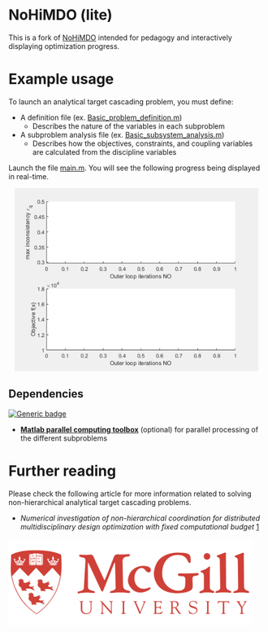 
# NoHiMDO (lite)

This is a fork of [NoHiMDO](https://github.com/bastientalgorn/NoHiMDO) intended for pedagogy and interactively displaying optimization progress.

# Example usage

To launch an analytical target cascading problem, you must define:
- A definition file (ex. [Basic_problem_definition.m](Basic_problem_definition.m))
	- Describes the nature of the variables in each subproblem
- A subproblem analysis file (ex. [Basic_subsystem_analysis.m](Basic_subsystem_analysis.m))
	- Describes how the objectives, constraints, and coupling variables are calculated from the discipline variables

Launch the file [main.m](main.m). You will see the following progress being displayed in real-time.

<p align="center">
	<img src="images/progress.gif" width="480">
</p>

## Dependencies 
[![Generic badge](https://img.shields.io/badge/MATLAB-2019b-<COLOR>.svg)](https://www.mathworks.com/downloads/)

- [**Matlab parallel computing toolbox**](https://www.mathworks.com/products/parallel-computing.html) (optional) for parallel processing of the different subproblems

# Further reading

Please check the following article for more information related to solving non-hierarchical analytical target cascading problems.

- *Numerical investigation of non-hierarchical coordination for distributed multidisciplinary design optimization with fixed computational budget* [1](https://dl.acm.org/doi/abs/10.1007/s00158-016-1489-z)

<img src="images/Logo_McGill.jpg" width="480">